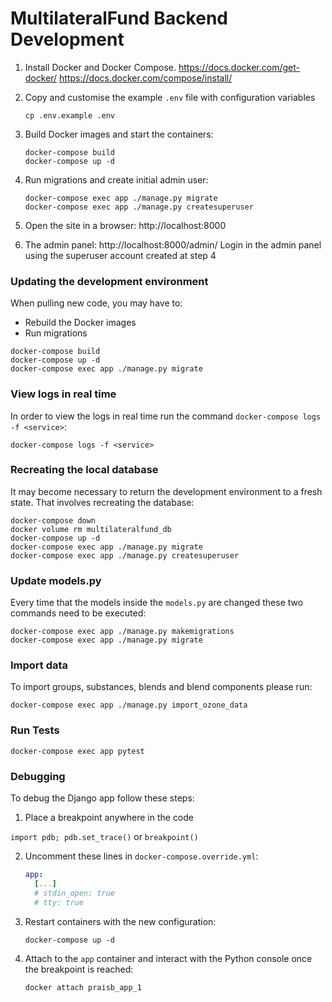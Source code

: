 # MultilateralFund Backend Development

1. Install Docker and Docker Compose.
   <https://docs.docker.com/get-docker/>
   <https://docs.docker.com/compose/install/>

2. Copy and customise the example `.env` file with configuration variables

   ```shell
   cp .env.example .env
   ```

3. Build Docker images and start the containers:

   ```shell
   docker-compose build
   docker-compose up -d
   ```
4. Run migrations and create initial admin user:

   ```shell
   docker-compose exec app ./manage.py migrate
   docker-compose exec app ./manage.py createsuperuser
   ```

5. Open the site in a browser: http://localhost:8000

6. The admin panel: http://localhost:8000/admin/
   Login in the admin panel using the superuser account created at step 4

### Updating the development environment

When pulling new code, you may have to:

- Rebuild the Docker images
- Run migrations

```shell
docker-compose build
docker-compose up -d
docker-compose exec app ./manage.py migrate
```

### View logs in real time

In order to view the logs in real time run the command `docker-compose logs -f <service>`:

```shell
docker-compose logs -f <service>
```

### Recreating the local database

It may become necessary to return the development environment to a fresh state. That involves recreating the database:

```shell
docker-compose down
docker volume rm multilateralfund_db
docker-compose up -d
docker-compose exec app ./manage.py migrate
docker-compose exec app ./manage.py createsuperuser
```

### Update models.py

Every time that the models inside the `models.py` are changed these two commands need to be executed:

```shell
docker-compose exec app ./manage.py makemigrations
docker-compose exec app ./manage.py migrate
```

### Import data
To import groups, substances, blends and blend components please run:
```shell
docker-compose exec app ./manage.py import_ozone_data
```

### Run Tests

```shell
docker-compose exec app pytest
```

### Debugging

To debug the Django app follow these steps:

1. Place a breakpoint anywhere in the code

`import pdb; pdb.set_trace()`
or
`breakpoint()`

2. Uncomment these lines in `docker-compose.override.yml`:

   ```yml
   app:
     [...]
     # stdin_open: true
     # tty: true
   ```

3. Restart containers with the new configuration:

   ```shell
   docker-compose up -d
   ```

4. Attach to the `app` container and interact with the Python console once the breakpoint is reached:

   ```shell
   docker attach praisb_app_1
   ```